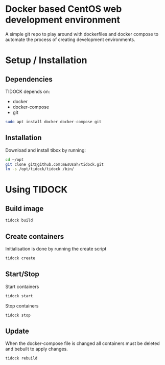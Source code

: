 # Docker based CentOS web development environment #
A simple git repo to play around with dockerfiles and docker compose to automate the process of creating development environments.

# Setup / Installation #
## Dependencies ##
TIDOCK depends on:
* docker
* docker-compose
* git

```bash
sudo apt install docker docker-compose git
```

## Installation ##
Download and install tibox by running:
```bash
cd ~/opt
git clone git@github.com:mEsUsah/tidock.git
ln -s /opt/tidock/tidock /bin/
```

# Using TIDOCK #
## Build image ##
```bash
tidock build
```

## Create containers ##
Initialisation is done by running the create script
```bash
tidock create
```

## Start/Stop ##
Start containers

```bash
tidock start
```
Stop containers

```bash
tidock stop
```

## Update ##
When the docker-compose file is changed all containers must be deleted and bebuilt to apply changes.

```bash
tidock rebuild
```
